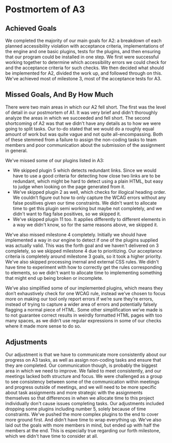 # Postmortem of A3

## Achieved Goals

We completed the majority of our main goals for A2: a breakdown of each planned accessibility violation with acceptance criteria, implementations of the engine and one basic plugins, tests for the plugins, and then ensuring that our program could be installed in one step. We first were successful working together to determine which accessibility errors we could check for and the acceptance criteria for such checks. We then decided what should be implemented for A2, divided the work up, and followed through on this.
We've achieved most of milestone 3, most of the acceptance tests for A3. 

## Missed Goals, And By How Much

There were two main areas in which our A2 fell short. The first was the level of detail in our postmortem of A1. It was very brief and didn't thoroughly analyze the areas in which we succeeded and fell short. The second shortcoming of A2 was that we didn't have any details as to how we were going to split tasks. Our to-do stated that we would do a roughly equal amount of work but was quite vague and not quite all-encompassing. Both of these stemmed from a failure to assign the non-coding tasks to team members and poor communication about the submission of the assignment in general.

We've missed some of our plugins listed in A3:
- We skipped plugin 5 which detects redundant links. Since we would have to use a good criteria for detecting how close two links are to be redundant, which might be hard to detect using a plain HTML, but easy to judge when looking on the page generated from it.
- We've skipped plugin 2 as well, which checks for illogical heading order. We couldn’t figure out how to only capture the WCAG errors without any false positives given our time constraints. We didn't want to allocate time to get this plugin semi working but maybe not completely, and we didn't want to flag false positives, so we skipped it.
- We've skipped plugin 11 too. It applies differently to different elements in a way we didn't know, so for the same reasons above, we skipped it.

We've also missed milestone 4 completely. Initially we should have implemented a way in our engine to detect if one of the plugins supplied was actually valid. This was the forth goal and we haven't delivered on 3 completely, so we skipped milestone 4 due to prioritizing. Our acceptance criteria is completely around milestone 3 goals, so it took a higher priority.
We've also skipped processing inernal and external CSS rules. We didn't have time to experiment with how to correctly get the rules corresponding to elements, so we didn't want to allocate time to implementing something that might end up being broken or incomplete.

We’ve also simplified some of our implemented plugins, which means they don’t exhaustively check for one WCAG rule, instead we’ve chosen to focus more on making our tool only report errors if we’re sure they’re errors, instead of trying to capture a wider area of errors and potentially falsely flagging a normal piece of HTML.
Some other simplification we’ve made is to not guarantee correct results in weirdly formatted HTML pages with too many spaces, as we didn’t use regular expressions in some of our checks where it made more sense to do so.


## Adjustments

Our adjustment is that we have to communicate more consistently about our progress on A3 tasks, as well as assign non-coding tasks and ensure that they are completed.
Our communication though, is probably the biggest area in which we need to improve. We failed to meet consistently, and our meetings lacked both structure and focus. We were challenged as a group to see consistency between some of the communication within meetings and progress outside of meetings, and we will need to be more specific about task assignments and more strategic with the assignments themselves so that differences in when we allocate time to this project individually don't cause issues completing tasks.
Our adjustments included dropping some plugins including number 5, solely because of time constraints. We've pushed the more complex plugins to the end to cover more ground first. And didn't have time to wrap everything up. We've also laid out the goals with more members in mind, but ended up with half the members at the end. This is especially true regarding our forth milestone, which we didn't have time to consider at all.
